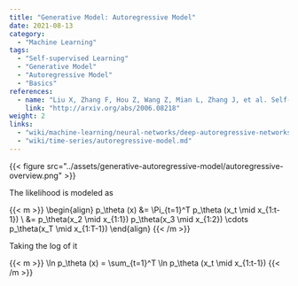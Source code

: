 ```yaml
---
title: "Generative Model: Autoregressive Model"
date: 2021-08-13
category:
  - "Machine Learning"
tags:
  - "Self-supervised Learning"
  - "Generative Model"
  - "Autoregressive Model"
  - "Basics"
references:
  - name: "Liu X, Zhang F, Hou Z, Wang Z, Mian L, Zhang J, et al. Self-supervised Learning: Generative or Contrastive. arXiv [cs.LG]. 2020. Available: http://arxiv.org/abs/2006.08218"
    link: "http://arxiv.org/abs/2006.08218"
weight: 2
links:
  - "wiki/machine-learning/neural-networks/deep-autoregressive-networks.md"
  - "wiki/time-series/autoregressive-model.md"
---
```


{{< figure src="../assets/generative-autoregressive-model/autoregressive-overview.png" >}}

The likelihood is modeled as

{{< m >}}
\begin{align}
p_\theta (x) &= \Pi_{t=1}^T p_\theta (x_t \mid x_{1:t-1}) \\
&= p_\theta(x_2 \mid x_{1:1}) p_\theta(x_3 \mid x_{1:2}) \cdots p_\theta(x_T \mid x_{1:T-1})
\end{align}
{{< /m >}}

Taking the log of it

{{< m >}}
\ln p_\theta (x) = \sum_{t=1}^T \ln p_\theta (x_t \mid x_{1:t-1})
{{< /m >}}